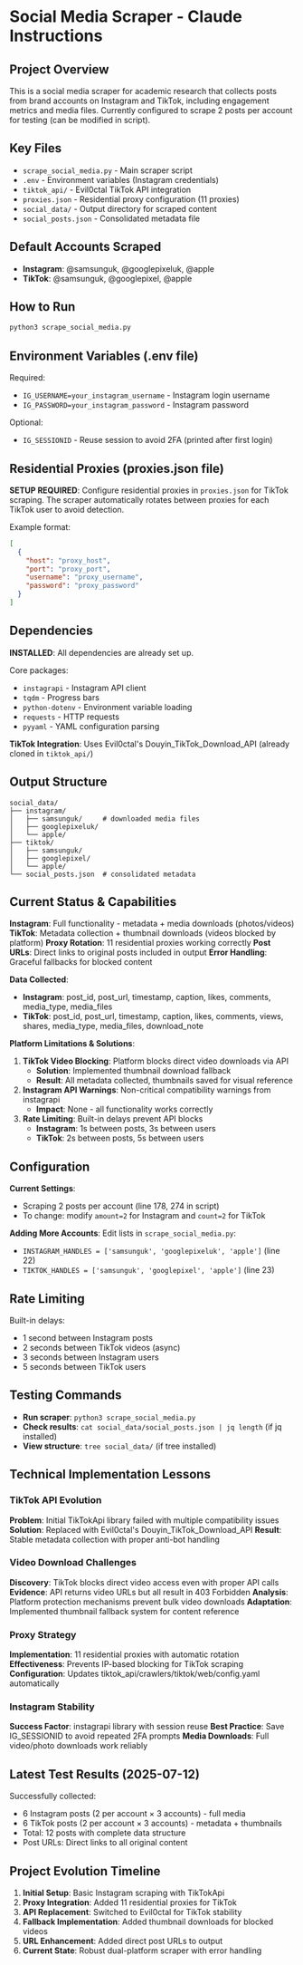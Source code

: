 # Social Media Scraper - Claude Instructions

## Project Overview
This is a social media scraper for academic research that collects posts from brand accounts on Instagram and TikTok, including engagement metrics and media files. Currently configured to scrape 2 posts per account for testing (can be modified in script).

## Key Files
- `scrape_social_media.py` - Main scraper script
- `.env` - Environment variables (Instagram credentials)
- `tiktok_api/` - Evil0ctal TikTok API integration
- `proxies.json` - Residential proxy configuration (11 proxies)
- `social_data/` - Output directory for scraped content
- `social_posts.json` - Consolidated metadata file

## Default Accounts Scraped
- **Instagram**: @samsunguk, @googlepixeluk, @apple
- **TikTok**: @samsunguk, @googlepixel, @apple

## How to Run
```bash
python3 scrape_social_media.py
```

## Environment Variables (.env file)
Required:
- `IG_USERNAME=your_instagram_username` - Instagram login username
- `IG_PASSWORD=your_instagram_password` - Instagram password

Optional:
- `IG_SESSIONID` - Reuse session to avoid 2FA (printed after first login)

## Residential Proxies (proxies.json file)
**SETUP REQUIRED**: Configure residential proxies in `proxies.json` for TikTok scraping.
The scraper automatically rotates between proxies for each TikTok user to avoid detection.

Example format:
```json
[
  {
    "host": "proxy_host",
    "port": "proxy_port", 
    "username": "proxy_username",
    "password": "proxy_password"
  }
]
```

## Dependencies
**INSTALLED**: All dependencies are already set up.

Core packages:
- `instagrapi` - Instagram API client
- `tqdm` - Progress bars
- `python-dotenv` - Environment variable loading
- `requests` - HTTP requests
- `pyyaml` - YAML configuration parsing

**TikTok Integration**: Uses Evil0ctal's Douyin_TikTok_Download_API (already cloned in `tiktok_api/`)

## Output Structure
```
social_data/
├── instagram/
│   ├── samsunguk/     # downloaded media files
│   ├── googlepixeluk/
│   └── apple/
├── tiktok/
│   ├── samsunguk/
│   ├── googlepixel/
│   └── apple/
└── social_posts.json  # consolidated metadata
```

## Current Status & Capabilities
**Instagram**: Full functionality - metadata + media downloads (photos/videos)
**TikTok**: Metadata collection + thumbnail downloads (videos blocked by platform)
**Proxy Rotation**: 11 residential proxies working correctly
**Post URLs**: Direct links to original posts included in output
**Error Handling**: Graceful fallbacks for blocked content

**Data Collected**:
- **Instagram**: post_id, post_url, timestamp, caption, likes, comments, media_type, media_files
- **TikTok**: post_id, post_url, timestamp, caption, likes, comments, views, shares, media_type, media_files, download_note

**Platform Limitations & Solutions**:
1. **TikTok Video Blocking**: Platform blocks direct video downloads via API
   - **Solution**: Implemented thumbnail download fallback
   - **Result**: All metadata collected, thumbnails saved for visual reference
2. **Instagram API Warnings**: Non-critical compatibility warnings from instagrapi
   - **Impact**: None - all functionality works correctly
3. **Rate Limiting**: Built-in delays prevent API blocks
   - **Instagram**: 1s between posts, 3s between users  
   - **TikTok**: 2s between posts, 5s between users

## Configuration
**Current Settings**:
- Scraping 2 posts per account (line 178, 274 in script)
- To change: modify `amount=2` for Instagram and `count=2` for TikTok

**Adding More Accounts**: Edit lists in `scrape_social_media.py`:
- `INSTAGRAM_HANDLES = ['samsunguk', 'googlepixeluk', 'apple']` (line 22)
- `TIKTOK_HANDLES = ['samsunguk', 'googlepixel', 'apple']` (line 23)

## Rate Limiting
Built-in delays:
- 1 second between Instagram posts
- 2 seconds between TikTok videos (async)
- 3 seconds between Instagram users
- 5 seconds between TikTok users

## Testing Commands
- **Run scraper**: `python3 scrape_social_media.py`
- **Check results**: `cat social_data/social_posts.json | jq length` (if jq installed)
- **View structure**: `tree social_data/` (if tree installed)

## Technical Implementation Lessons

### TikTok API Evolution
**Problem**: Initial TikTokApi library failed with multiple compatibility issues
**Solution**: Replaced with Evil0ctal's Douyin_TikTok_Download_API
**Result**: Stable metadata collection with proper anti-bot handling

### Video Download Challenges
**Discovery**: TikTok blocks direct video access even with proper API calls
**Evidence**: API returns video URLs but all result in 403 Forbidden
**Analysis**: Platform protection mechanisms prevent bulk video downloads
**Adaptation**: Implemented thumbnail fallback system for content reference

### Proxy Strategy
**Implementation**: 11 residential proxies with automatic rotation
**Effectiveness**: Prevents IP-based blocking for TikTok scraping
**Configuration**: Updates tiktok_api/crawlers/tiktok/web/config.yaml automatically

### Instagram Stability
**Success Factor**: instagrapi library with session reuse
**Best Practice**: Save IG_SESSIONID to avoid repeated 2FA prompts
**Media Downloads**: Full video/photo downloads work reliably

## Latest Test Results (2025-07-12)
Successfully collected:
- 6 Instagram posts (2 per account × 3 accounts) - full media
- 6 TikTok posts (2 per account × 3 accounts) - metadata + thumbnails
- Total: 12 posts with complete data structure
- Post URLs: Direct links to all original content

## Project Evolution Timeline
1. **Initial Setup**: Basic Instagram scraping with TikTokApi
2. **Proxy Integration**: Added 11 residential proxies for TikTok
3. **API Replacement**: Switched to Evil0ctal for TikTok stability  
4. **Fallback Implementation**: Added thumbnail downloads for blocked videos
5. **URL Enhancement**: Added direct post URLs to output
6. **Current State**: Robust dual-platform scraper with error handling